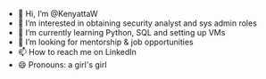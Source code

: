 - 👋 Hi, I’m @KenyattaW
- 👀 I’m interested in obtaining security analyst and sys admin roles
- 🌱 I’m currently learning Python, SQL and setting up VMs
- 💞️ I’m looking for mentorship & job opportunities 
- 📫 How to reach me on LinkedIn
- 😄 Pronouns: a girl's girl 


<!---
KenyattaW/KenyattaW is a ✨ special ✨ repository because its `README.md` (this file) appears on your GitHub profile.
You can click the Preview link to take a look at your changes.
--->
